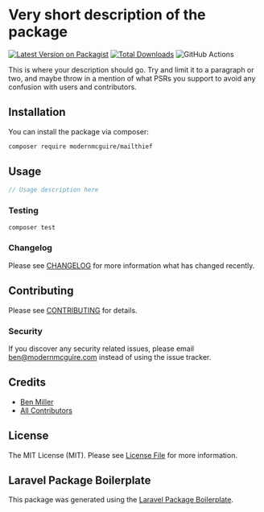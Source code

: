 # Very short description of the package

[![Latest Version on Packagist](https://img.shields.io/packagist/v/modernmcguire/mailthief.svg?style=flat-square)](https://packagist.org/packages/modernmcguire/mailthief)
[![Total Downloads](https://img.shields.io/packagist/dt/modernmcguire/mailthief.svg?style=flat-square)](https://packagist.org/packages/modernmcguire/mailthief)
![GitHub Actions](https://github.com/modernmcguire/mailthief/actions/workflows/main.yml/badge.svg)

This is where your description should go. Try and limit it to a paragraph or two, and maybe throw in a mention of what PSRs you support to avoid any confusion with users and contributors.

## Installation

You can install the package via composer:

```bash
composer require modernmcguire/mailthief
```

## Usage

```php
// Usage description here
```

### Testing

```bash
composer test
```

### Changelog

Please see [CHANGELOG](CHANGELOG.md) for more information what has changed recently.

## Contributing

Please see [CONTRIBUTING](CONTRIBUTING.md) for details.

### Security

If you discover any security related issues, please email ben@modernmcguire.com instead of using the issue tracker.

## Credits

-   [Ben Miller](https://github.com/modernmcguire)
-   [All Contributors](../../contributors)

## License

The MIT License (MIT). Please see [License File](LICENSE.md) for more information.

## Laravel Package Boilerplate

This package was generated using the [Laravel Package Boilerplate](https://laravelpackageboilerplate.com).
